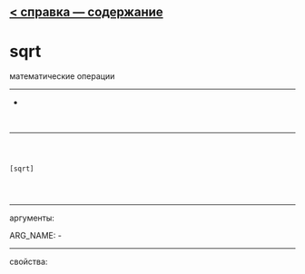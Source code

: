 [< справка — содержание](ceammc_lib.html)
---

# sqrt


математические операции

---

-
<br>


---


```



[sqrt]


            
```

---
аргументы:

ARG_NAME: -<br>

---
свойства:


